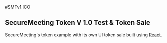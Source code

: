 #SMTv1.ICO

## SecureMeeting Token V 1.0 Test & Token Sale
SecureMeeting's token example with its own UI token sale built using [React](https://en.reactjs.org/).
 
  



